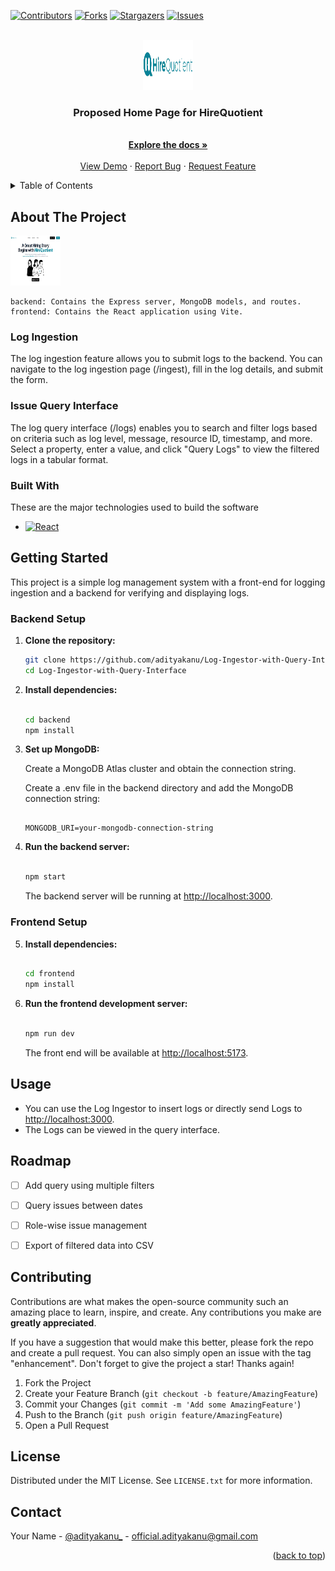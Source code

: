 [![Contributors][contributors-shield]][contributors-url]
[![Forks][forks-shield]][forks-url]
[![Stargazers][stars-shield]][stars-url]
[![Issues][issues-shield]][issues-url]
<!-- PROJECT LOGO -->
<br />
<div align="center">
  <a href="https://github.com/adityakanuHireQuotient">
    <img src="images/logo.png" alt="Logo" width="80" height="80">
  </a>

  <h3 align="center">Proposed Home Page for HireQuotient </h3>

  <p align="center">
    <br />
    <a href="https://github.com/adityakanu/Log-Ingestor-with-Query-Interface"><strong>Explore the docs »</strong></a>
    <br />
    <br />
    <a href="https://youtu.be/bKpkh2cvIAo">View Demo</a>
    ·
    <a href="https://github.com/adityakanu/Log-Ingestor-with-Query-Interface/issues">Report Bug</a>
    ·
    <a href="https://github.com/adityakanu/Log-Ingestor-with-Query-Interface/issues">Request Feature</a>
  </p>
</div>



<!-- TABLE OF CONTENTS -->
<details>
  <summary>Table of Contents</summary>
  <ol>
    <li>
      <a href="#about-the-project">About The Project</a>
      <ul>
        <li><a href="#built-with">Built With</a></li>
        <li><a href="#load-testing">Performance</a></li>
      </ul>
    </li>
    <li>
      <a href="#getting-started">Getting Started</a>
    </li>
    <li><a href="#usage">Usage</a></li>
    <li><a href="#roadmap">Roadmap</a></li>
    <li><a href="#contributing">Contributing</a></li>
    <li><a href="#license">License</a></li>
    <li><a href="#contact">Contact</a></li>
  </ol>
</details>



<!-- ABOUT THE PROJECT -->
## About The Project
<div>
  <img src="images/screenshot.png" alt="Screenshot" width="80" height="80">
</div>
    

    backend: Contains the Express server, MongoDB models, and routes.
    frontend: Contains the React application using Vite.

### Log Ingestion

The log ingestion feature allows you to submit logs to the backend. You can navigate to the log ingestion page (/ingest), fill in the log details, and submit the form.

### Issue Query Interface

The log query interface (/logs) enables you to search and filter logs based on criteria such as log level, message, resource ID, timestamp, and more. Select a property, enter a value, and click "Query Logs" to view the filtered logs in a tabular format.




### Built With

These are the major technologies used to build the software

* [![React][React.js]][React-url]

<!-- GETTING STARTED -->
## Getting Started

This project is a simple log management system with a front-end for logging ingestion and a backend for verifying and displaying logs.

### Backend Setup

1. **Clone the repository:**

   ```bash
   git clone https://github.com/adityakanu/Log-Ingestor-with-Query-Interface.git
   cd Log-Ingestor-with-Query-Interface
    ```

2. **Install dependencies:**

    ```bash

    cd backend
    npm install
    ```

3. **Set up MongoDB:**

    Create a MongoDB Atlas cluster and obtain the connection string.

    Create a .env file in the backend directory and add the MongoDB connection string:

    ```env

    MONGODB_URI=your-mongodb-connection-string
    ```

4. **Run the backend server:**

    ```bash

    npm start
    ```

    The backend server will be running at <http://localhost:3000>.

### Frontend Setup

5. **Install dependencies:**

    ```bash

    cd frontend
    npm install
    ```

6. **Run the frontend development server:**

    ```bash

    npm run dev
    ```

    The front end will be available at <http://localhost:5173>.

## Usage

- You can use the Log Ingestor to insert logs or directly send Logs to <http://localhost:3000>.
- The Logs can be viewed in the query interface.


<!-- ROADMAP -->
## Roadmap

- [ ] Add query using multiple filters
- [ ] Query issues between dates
- [ ] Role-wise issue management
- [ ] Export of filtered data into CSV



<!-- CONTRIBUTING -->
## Contributing

Contributions are what makes the open-source community such an amazing place to learn, inspire, and create. Any contributions you make are **greatly appreciated**.

If you have a suggestion that would make this better, please fork the repo and create a pull request. You can also simply open an issue with the tag "enhancement".
Don't forget to give the project a star! Thanks again!

1. Fork the Project
2. Create your Feature Branch (`git checkout -b feature/AmazingFeature`)
3. Commit your Changes (`git commit -m 'Add some AmazingFeature'`)
4. Push to the Branch (`git push origin feature/AmazingFeature`)
5. Open a Pull Request



<!-- LICENSE -->
## License

Distributed under the MIT License. See `LICENSE.txt` for more information.




<!-- CONTACT -->
## Contact

Your Name - [@adityakanu_](https://twitter.com/adityakanu_) - official.adityakanu@gmail.com

<p align="right">(<a href="#readme-top">back to top</a>)</p>


<!-- MARKDOWN LINKS & IMAGES -->
<!-- https://www.markdownguide.org/basic-syntax/#reference-style-links -->

[contributors-shield]: https://img.shields.io/github/contributors/adityakanu/Log-Ingestor-with-Query-Interface.svg?style=for-the-badge
[contributors-url]: https://github.com/adityakanu/Log-Ingestor-with-Query-Interface/graphs/contributors
[forks-shield]: https://img.shields.io/github/forks/adityakanu/Log-Ingestor-with-Query-Interface.svg?style=for-the-badge
[forks-url]: https://github.com/adityakanu/Log-Ingestor-with-Query-Interface/network/members
[stars-shield]: https://img.shields.io/github/stars/adityakanu/Log-Ingestor-with-Query-Interface.svg?style=for-the-badge
[stars-url]: https://github.com/adityakanu/Log-Ingestor-with-Query-Interface/stargazers
[issues-shield]: https://img.shields.io/github/issues/adityakanu/Log-Ingestor-with-Query-Interface.svg?style=for-the-badge
[issues-url]: https://github.com/adityakanu/Log-Ingestor-with-Query-Interface/issues
[license-shield]: https://img.shields.io/github/license/adityakanu/Log-Ingestor-with-Query-Interface.svg?style=for-the-badge
[license-url]: https://github.com/adityakanu/Log-Ingestor-with-Query-Interface/blob/master/LICENSE.txt
[linkedin-shield]: https://img.shields.io/badge/-LinkedIn-black.svg?style=for-the-badge&logo=linkedin&colorB=555
[linkedin-url]: https://linkedin.com/in/adityakanu/
[Express.js]: https://img.shields.io/badge/express-000000?style=for-the-badge&logo=expressdotjs&logoColor=white
[Express-url]: https://expressjs.com/
[React.js]: https://img.shields.io/badge/React-20232A?style=for-the-badge&logo=react&logoColor=61DAFB
[React-url]: https://reactjs.org/
[mongodb.com]: https://img.shields.io/badge/MongoDB-20232A?style=for-the-badge&logo=mongodb&logoColor=61DAFB
[MongoDB-url]: https://mongodb.com/
